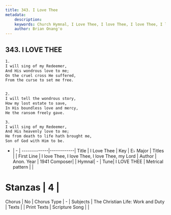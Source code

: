 ```yaml
---
title: 343. I Love Thee
metadata:
    description: 
    keywords: Church Hymnal, I Love Thee, I love Thee, I love Thee, I love Thee, my Lord, 
    author: Brian Onang'o
---
```



## 343. I LOVE THEE

```txt
1.
I will sing of my Redeemer,
And His wondrous love to me;
On the cruel cross He suffered,
From the curse to set me free.


2.
I will tell the wondrous story,
How my lost estate to save,
In His boundless love and mercy,
He the ransom freely gave.

3.
I will sing of my Redeemer,
And His heavenly love to me;
He from death to life hath brought me,
Son of God with Him to be.
```

- |   -  |
-------------|------------|
Title | I Love Thee |
Key | E♭ Major |
Titles |  |
First Line | I love Thee, I love Thee, I love Thee, my Lord |
Author | Anon.
Year | 1941
Composer|  |
Hymnal|  - |
Tune| I LOVE THEE |
Metrical pattern | |
# Stanzas | 4 |
Chorus | No |
Chorus Type | - |
Subjects | The Christian Life: Work and Duty |
Texts |  |
Print Texts | 
Scripture Song |  |
  
